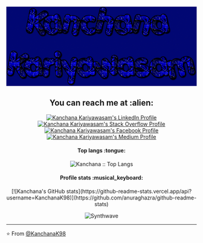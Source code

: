 
<p align="center">
  <img src="https://github.com/KanchanaK98/KanchanaK98/blob/main/git-gif.gif" alt="animated-banner">
</p>
  
<h2 align="center">You can reach me at :alien:</h2>

<p align="center">
  
  <a href="https://www.linkedin.com/in/kanchana-kariyawasam-b069b21aa">
    <img src="https://www.vectorlogo.zone/logos/linkedin/linkedin-icon.svg" alt="Kanchana Kariyawasam's LinkedIn Profile" height="30" width="30">
  </a>

  <a href="https://stackoverflow.com/users/14951084/kanchana-kariyawasam?tab=profile">
    <img src="https://www.vectorlogo.zone/logos/stackoverflow/stackoverflow-icon.svg" alt="Kanchana Kariyawasam's Stack Overflow Profile" height="30" width="30">
  </a>

  <a href="https://www.facebook.com/kanchana.kariyawasam.9/">
    <img src="https://i1.wp.com/www.ccf.org.ph/wp-content/uploads/2020/06/fb-logo.png?fit=259%2C194&ssl=1" alt="Kanchana Kariyawasam's Facebook Profile" height="30" width="30">
  </a>


  <a href="https://medium.com/@kanchanakariyawasam98">
    <img src="https://www.vectorlogo.zone/logos/medium/medium-tile.svg" alt="Kanchana Kariyawasam's Medium Profile" height="30" width="30">
  </a>
  
 
</p>

<h4 align="center">Top langs :tongue:</h4>

<p align="center"><img src="https://github-readme-stats.vercel.app/api/top-langs/?username=KanchanaK98&langs_count=10&theme=tokyonight&layout=compact" alt="Kanchana :: Top Langs" /></p>


<h4 align="center">Profile stats :musical_keyboard:</h4>

<!-- <p align="center"><img src="https://github-readme-stats.vercel.app/api?username=KanchanaK98&show_icons=true&theme=synthwave&count_private=true" alt="Kanchana :: Profile Stats" /></p> -->
<p align="center">[![Kanchana's GitHub stats](https://github-readme-stats.vercel.app/api?username=KanchanaK98)](https://github.com/anuraghazra/github-readme-stats)</p>

<p align="center"><img src="https://thumbs.gfycat.com/GoodnaturedFondGaur-size_restricted.gif" alt="Synthwave" height="300" width="500"></p>


---

⭐️ From [@KanchanaK98](https://github.com/KanchanaK98)
